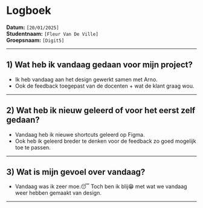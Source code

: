 # Logboek

**Datum:** `[20/01/2025]`  
**Studentnaam:** `[Fleur Van De Ville]`  
**Groepsnaam:** `[Digit5]`

---

## 1) Wat heb ik vandaag gedaan voor mijn project?

- Ik heb vandaag aan het design gewerkt samen met Arno.
- Ook de feedback toegepast van de docenten + wat de klant graag wou.


---
## 2) Wat heb ik nieuw geleerd of voor het eerst zelf gedaan?
 
- Vandaag heb ik nieuwe shortcuts geleerd op Figma.
- Ook heb ik geleerd breder te denken voor de feedback zo goed mogelijk toe te passen.

---

## 3) Wat is mijn gevoel over vandaag?

- Vandaag was ik zeer moe.😴  Toch ben ik blij😁 met wat we vandaag weer hebben gemaakt van design.

---
